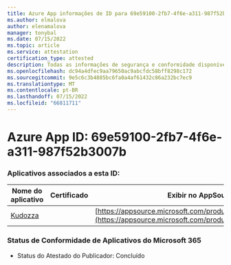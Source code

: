 ```yaml
---
title: Azure App informações de ID para 69e59100-2fb7-4f6e-a311-987f52b3007b
ms.author: elmalova
author: elenamalova
manager: tonybal
ms.date: 07/15/2022
ms.topic: article
ms.service: attestation
certification_type: attested
description: Todas as informações de segurança e conformidade disponíveis para 69e59100-2fb7-4f6e-a311-987f52b3007b.
ms.openlocfilehash: dc94a4dfec9aa79650ac9abcfdc58bff8298c172
ms.sourcegitcommit: 9e5c6c3b4885bc6fa0a4af61432c86a232bc7ec9
ms.translationtype: MT
ms.contentlocale: pt-BR
ms.lasthandoff: 07/15/2022
ms.locfileid: "66811711"
---
```

# <a name="azure-app-id-69e59100-2fb7-4f6e-a311-987f52b3007b"></a>Azure App ID: 69e59100-2fb7-4f6e-a311-987f52b3007b


### <a name="apps-associated-with-this-id"></a>Aplicativos associados a esta ID:
| **Nome do aplicativo** | **Certificado** | **Exibir no AppSource** |
|--------------|---------------|-----------------------|
| [Kudozza](../forward/WA200002599.md) |  | [https://appsource.microsoft.com/product/office/WA200002599](https://appsource.microsoft.com/product/office/WA200002599) |

### <a name="microsoft-365-app-compliance-status"></a>Status de Conformidade de Aplicativos do Microsoft 365
- Status do Atestado do Publicador: Concluído
